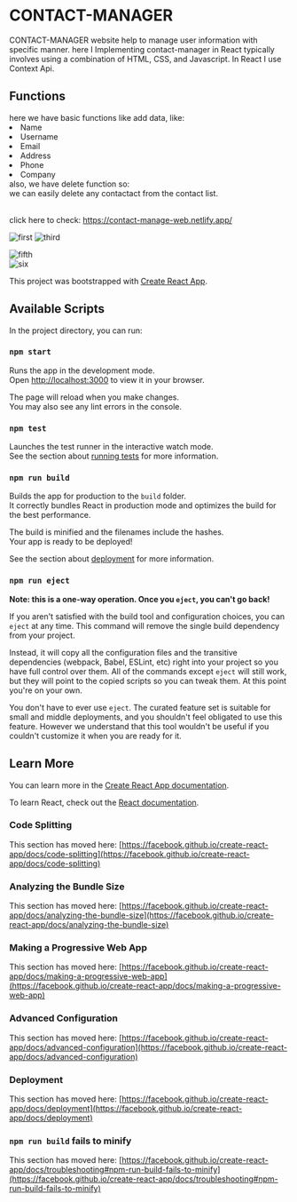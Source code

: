 <h1>CONTACT-MANAGER</h1>

CONTACT-MANAGER website help to manage user information with specific manner.
here I Implementing contact-manager in React typically involves using a combination of HTML, CSS, and Javascript.
In React I use Context Api.

<h2>Functions </h2>
here we have basic functions like add data, like:
<li>Name</li> 
<li>Username</li>
<li>Email</li>
<li>Address</li>
<li>Phone</li>
<li>Company</li>
also, we have  delete function so:<br>
we can easily delete any contactact from the contact list.<br><br>

click here to check: https://contact-manage-web.netlify.app/


![first](https://github.com/utkarsh680/CONTACT_MANAGER/assets/102253404/ec8f2c2a-3d43-47ff-b9c1-ddad5e94cdeb)
![third](https://github.com/utkarsh680/CONTACT_MANAGER/assets/102253404/ce2d51da-2aac-4b0f-9f4a-6a11556beb69)

![fifth](https://github.com/utkarsh680/CONTACT_MANAGER/assets/102253404/96cff9ad-67cd-430b-aab2-ec542630aad8)<br>
![six](https://github.com/utkarsh680/CONTACT_MANAGER/assets/102253404/d85f1a91-9464-4b32-8eab-3801ec354232)



This project was bootstrapped with [Create React App](https://github.com/facebook/create-react-app).

## Available Scripts

In the project directory, you can run:

### `npm start`

Runs the app in the development mode.\
Open [http://localhost:3000](http://localhost:3000) to view it in your browser.

The page will reload when you make changes.\
You may also see any lint errors in the console.

### `npm test`

Launches the test runner in the interactive watch mode.\
See the section about [running tests](https://facebook.github.io/create-react-app/docs/running-tests) for more information.

### `npm run build`

Builds the app for production to the `build` folder.\
It correctly bundles React in production mode and optimizes the build for the best performance.

The build is minified and the filenames include the hashes.\
Your app is ready to be deployed!

See the section about [deployment](https://facebook.github.io/create-react-app/docs/deployment) for more information.

### `npm run eject`

**Note: this is a one-way operation. Once you `eject`, you can't go back!**

If you aren't satisfied with the build tool and configuration choices, you can `eject` at any time. This command will remove the single build dependency from your project.

Instead, it will copy all the configuration files and the transitive dependencies (webpack, Babel, ESLint, etc) right into your project so you have full control over them. All of the commands except `eject` will still work, but they will point to the copied scripts so you can tweak them. At this point you're on your own.

You don't have to ever use `eject`. The curated feature set is suitable for small and middle deployments, and you shouldn't feel obligated to use this feature. However we understand that this tool wouldn't be useful if you couldn't customize it when you are ready for it.

## Learn More

You can learn more in the [Create React App documentation](https://facebook.github.io/create-react-app/docs/getting-started).

To learn React, check out the [React documentation](https://reactjs.org/).

### Code Splitting

This section has moved here: [https://facebook.github.io/create-react-app/docs/code-splitting](https://facebook.github.io/create-react-app/docs/code-splitting)

### Analyzing the Bundle Size

This section has moved here: [https://facebook.github.io/create-react-app/docs/analyzing-the-bundle-size](https://facebook.github.io/create-react-app/docs/analyzing-the-bundle-size)

### Making a Progressive Web App

This section has moved here: [https://facebook.github.io/create-react-app/docs/making-a-progressive-web-app](https://facebook.github.io/create-react-app/docs/making-a-progressive-web-app)

### Advanced Configuration

This section has moved here: [https://facebook.github.io/create-react-app/docs/advanced-configuration](https://facebook.github.io/create-react-app/docs/advanced-configuration)

### Deployment

This section has moved here: [https://facebook.github.io/create-react-app/docs/deployment](https://facebook.github.io/create-react-app/docs/deployment)

### `npm run build` fails to minify

This section has moved here: [https://facebook.github.io/create-react-app/docs/troubleshooting#npm-run-build-fails-to-minify](https://facebook.github.io/create-react-app/docs/troubleshooting#npm-run-build-fails-to-minify)
